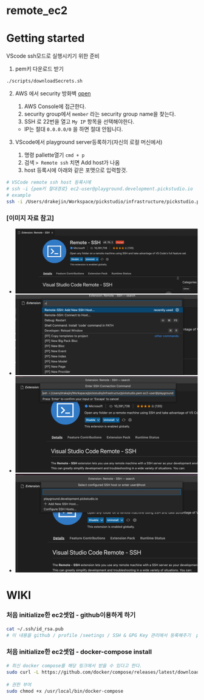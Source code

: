 # remote_ec2

# Getting started
VScode ssh모드로 실행시키기 위한 준비

1. pem키 다운로드 받기

``` bash
./scripts/downloadSecrets.sh
```

2. AWS 에서 security 방화벽 [open](https://ap-northeast-2.console.aws.amazon.com/ec2/v2/home?region=ap-northeast-2#SecurityGroup:groupId=sg-09428512ecb5d19c6)
    1. AWS Console에 접근한다.
    2. security group에서 `member` 라는 security group name을 찾는다.
    3. SSH 로 22번을 열고 `My IP` 항목을 선택해야한다.
      - IP는 절대 `0.0.0.0/0` 을 하면 절대 안됩니다.

3. VScode에서 playground server등록하기(자신의 로컬 머신에서)
    1. 명령 pallette열기 `cmd + p`
    2. 검색 `> Remote ssh` 치면 Add host가 나옴
    3. host 등록시에 아래와 같은 포맷으로 입력할것.
``` bash
# VSCode remote ssh host 등록시에
# ssh -i {pem키 절대경로} ec2-user@playground.development.pickstudio.io
# example
ssh -i /Users/drakejin/Workspace/pickstudio/infrastructure/pickstudio.pem ec2-user@playground.development.pickstudio.io
```
### [이미지 자료 참고]
- ![1images](../docs/_images/vscode_ssh_1.png)
- ![2images](../docs/_images/vscode_ssh_2.png)
- ![3images](../docs/_images/vscode_ssh_3.png)
- ![4images](../docs/_images/vscode_ssh_4.png)


# WIKI
### 처음 initialize한 ec2셋업 - github이용하게 하기

``` bash
cat ~/.ssh/id_rsa.pub
# 이 내용을 github / profile /seetings / SSH & GPG Key 관리에서 등록해주기  pickstudio.pem 이라 하면 됨.
```

### 처음 initialize한 ec2셋업 - docker-compose install
``` bash
# 최신 docker compose를 해당 링크에서 받을 수 있다고 한다.
sudo curl -L https://github.com/docker/compose/releases/latest/download/docker-compose-$(uname -s)-$(uname -m) -o /usr/local/bin/docker-compose

# 권한 부여
sudo chmod +x /usr/local/bin/docker-compose
```